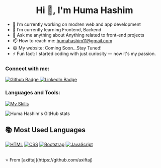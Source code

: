  <h1 align="center">Hi 👋, I'm Huma Hashim</h1>

- 🔭 I’m currently working on modren web and app development
- 🌱 I’m currently learning Frontend, Backend
- 💬 Ask me anything about Anything related to front-end projects
- 📫 How to reach me: humahashim11@gmail.com
- 😄 My website: Coming Soon...Stay Tuned!
- ⚡ Fun fact: I started coding with just curiosity — now it's my passion.
  
### Connect with me:
<div id="badges">
  <a href="https://github.com/huma515">
   <img src="https://img.shields.io/badge/Github-white?style=for-the-badge&logo=Github&logoColor=black" alt="Github Badge"/>
  </a>
  
   <a href="https://www.linkedin.com/in/huma-qureshi-47a92635b/">
    <img src="https://img.shields.io/badge/LinkedIn-blue?style=for-the-badge&logo=linkedin&logoColor=white" alt="LinkedIn Badge"/>
  </a>
</div>

### Languages and Tools:
[![My Skills](https://skillicons.dev/icons?i=html,css,bootstrap,js,github&perline=5)](https://skillicons.dev)


![Huma Hashim's GitHub stats](https://github-readme-stats.vercel.app/api?username=axiftaj&show_icons=true&theme=dark)

## 📚 Most Used Languages

[![HTML](https://img.shields.io/badge/HTML-e34c26?style=for-the-badge&logo=html5&logoColor=white)](https://developer.mozilla.org/en-US/docs/Web/HTML)
[![CSS](https://img.shields.io/badge/CSS-1572b6?style=for-the-badge&logo=css3&logoColor=white)](https://developer.mozilla.org/en-US/docs/Web/CSS)
[![Bootstrap](https://img.shields.io/badge/Bootstrap-563d7c?style=for-the-badge&logo=bootstrap&logoColor=white)](https://getbootstrap.com/)
[![JavaScript](https://img.shields.io/badge/JavaScript-f7df1e?style=for-the-badge&logo=javascript&logoColor=black)](https://developer.mozilla.org/en-US/docs/Web/JavaScript)



<br>
⭐️ From [axiftaj](https://github.com/axiftaj)
